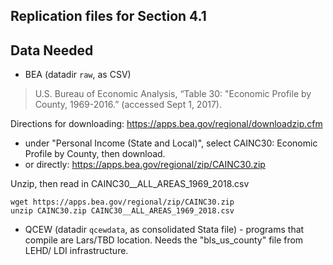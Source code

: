 Replication files for Section 4.1
--------------

## Data Needed

- BEA  (datadir `raw`, as CSV)

> U.S. Bureau of Economic Analysis, “Table 30: "Economic Profile by County, 1969-2016.” (accessed Sept 1, 2017).

Directions for downloading:  https://apps.bea.gov/regional/downloadzip.cfm
 - under "Personal Income (State and Local)", select CAINC30: Economic Profile by County, then download.
 - or directly: https://apps.bea.gov/regional/zip/CAINC30.zip

Unzip, then read in CAINC30__ALL_AREAS_1969_2018.csv

```{bash}
wget https://apps.bea.gov/regional/zip/CAINC30.zip 
unzip CAINC30.zip CAINC30__ALL_AREAS_1969_2018.csv
```

- QCEW (datadir `qcewdata`, as consolidated Stata file) - programs that compile are Lars/TBD location. Needs the "bls_us_county" file from LEHD/ LDI infrastructure.

